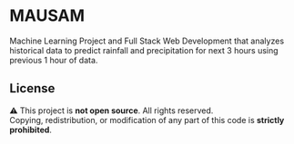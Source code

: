 # MAUSAM
Machine Learning Project and Full Stack Web Development that analyzes historical data to predict rainfall and precipitation for next 3 hours using previous 1 hour of data.

## License

⚠️ This project is **not open source**. All rights reserved.  
Copying, redistribution, or modification of any part of this code is **strictly prohibited**.

